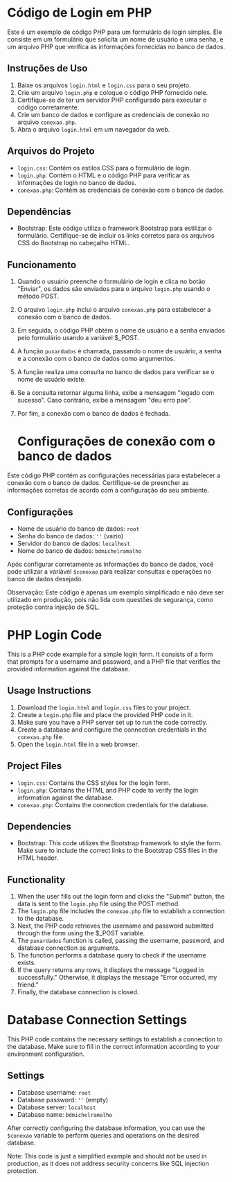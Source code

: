 # Código de Login em PHP

Este é um exemplo de código PHP para um formulário de login simples. Ele consiste em um formulário que solicita um nome de usuário e uma senha, e um arquivo PHP que verifica as informações fornecidas no banco de dados.

## Instruções de Uso

1. Baixe os arquivos `login.html` e `login.css` para o seu projeto.
2. Crie um arquivo `login.php` e coloque o código PHP fornecido nele.
3. Certifique-se de ter um servidor PHP configurado para executar o código corretamente.
4. Crie um banco de dados e configure as credenciais de conexão no arquivo `conexao.php`.
5. Abra o arquivo `login.html` em um navegador da web.

## Arquivos do Projeto
- `login.css`: Contém os estilos CSS para o formulário de login.
- `login.php`: Contém o HTML e o código PHP para verificar as informações de login no banco de dados.
- `conexao.php`: Contém as credenciais de conexão com o banco de dados.

## Dependências

- Bootstrap: Este código utiliza o framework Bootstrap para estilizar o formulário. Certifique-se de incluir os links corretos para os arquivos CSS do Bootstrap no cabeçalho HTML.

## Funcionamento

1. Quando o usuário preenche o formulário de login e clica no botão "Enviar", os dados são enviados para o arquivo `login.php` usando o método POST.
2. O arquivo `login.php` inclui o arquivo `conexao.php` para estabelecer a conexão com o banco de dados.
3. Em seguida, o código PHP obtém o nome de usuário e a senha enviados pelo formulário usando a variável $_POST.
4. A função `puxardados` é chamada, passando o nome de usuário, a senha e a conexão com o banco de dados como argumentos.
5. A função realiza uma consulta no banco de dados para verificar se o nome de usuário existe.
6. Se a consulta retornar alguma linha, exibe a mensagem "logado com sucesso". Caso contrário, exibe a mensagem "deu erro pae".
7. Por fim, a conexão com o banco de dados é fechada.

   # Configurações de conexão com o banco de dados

Este código PHP contém as configurações necessárias para estabelecer a conexão com o banco de dados. Certifique-se de preencher as informações corretas de acordo com a configuração do seu ambiente.

## Configurações

- Nome de usuário do banco de dados: `root`
- Senha do banco de dados: `''` (vazio)
- Servidor do banco de dados: `localhost`
- Nome do banco de dados: `bdmichelramalho`


Após configurar corretamente as informações do banco de dados, você pode utilizar a variável `$conexao` para realizar consultas e operações no banco de dados desejado.


Observação: Este código é apenas um exemplo simplificado e não deve ser utilizado em produção, pois não lida com questões de segurança, como proteção contra injeção de SQL.

# PHP Login Code

This is a PHP code example for a simple login form. It consists of a form that prompts for a username and password, and a PHP file that verifies the provided information against the database.

## Usage Instructions

1. Download the `login.html` and `login.css` files to your project.
2. Create a `login.php` file and place the provided PHP code in it.
3. Make sure you have a PHP server set up to run the code correctly.
4. Create a database and configure the connection credentials in the `conexao.php` file.
5. Open the `login.html` file in a web browser.

## Project Files
- `login.css`: Contains the CSS styles for the login form.
- `login.php`: Contains the HTML and PHP code to verify the login information against the database.
- `conexao.php`: Contains the connection credentials for the database.

## Dependencies

- Bootstrap: This code utilizes the Bootstrap framework to style the form. Make sure to include the correct links to the Bootstrap CSS files in the HTML header.

## Functionality

1. When the user fills out the login form and clicks the "Submit" button, the data is sent to the `login.php` file using the POST method.
2. The `login.php` file includes the `conexao.php` file to establish a connection to the database.
3. Next, the PHP code retrieves the username and password submitted through the form using the $_POST variable.
4. The `puxardados` function is called, passing the username, password, and database connection as arguments.
5. The function performs a database query to check if the username exists.
6. If the query returns any rows, it displays the message "Logged in successfully." Otherwise, it displays the message "Error occurred, my friend."
7. Finally, the database connection is closed.

# Database Connection Settings

This PHP code contains the necessary settings to establish a connection to the database. Make sure to fill in the correct information according to your environment configuration.

## Settings

- Database username: `root`
- Database password: `''` (empty)
- Database server: `localhost`
- Database name: `bdmichelramalho`

After correctly configuring the database information, you can use the `$conexao` variable to perform queries and operations on the desired database.

Note: This code is just a simplified example and should not be used in production, as it does not address security concerns like SQL injection protection.

